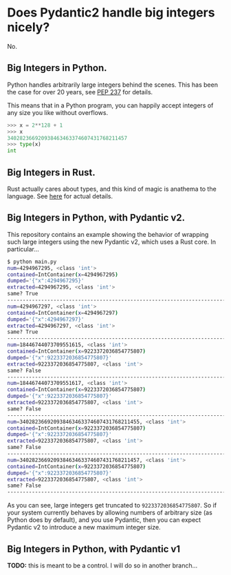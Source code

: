 # Does Pydantic2 handle big integers nicely?

No.

## Big Integers in Python.

Python handles arbitrarily large integers behind the scenes.
This has been the case for over 20 years, see [PEP 237](https://peps.python.org/pep-0237/) for details.

This means that in a Python program, you can happily accept integers of any size you like without overflows.

```python
>>> x = 2**128 + 1
>>> x
340282366920938463463374607431768211457
>>> type(x)
int
```

## Big Integers in Rust.

Rust actually cares about types, and this kind of magic is anathema to the language.
See [here](https://doc.rust-lang.org/book/ch03-02-data-types.html) for actual details.

## Big Integers in Python, with Pydantic v2.

This repository contains an example showing the behavior of wrapping such large integers using the new Pydantic v2, which uses a Rust core.
In particular...

```bash
$ python main.py
num=4294967295, <class 'int'>
contained=IntContainer(x=4294967295)
dumped='{"x":4294967295}'
extracted=4294967295, <class 'int'>
same? True
--------------------------------------------------------------------------------
num=4294967297, <class 'int'>
contained=IntContainer(x=4294967297)
dumped='{"x":4294967297}'
extracted=4294967297, <class 'int'>
same? True
--------------------------------------------------------------------------------
num=18446744073709551615, <class 'int'>
contained=IntContainer(x=9223372036854775807)
dumped='{"x":9223372036854775807}'
extracted=9223372036854775807, <class 'int'>
same? False
--------------------------------------------------------------------------------
num=18446744073709551617, <class 'int'>
contained=IntContainer(x=9223372036854775807)
dumped='{"x":9223372036854775807}'
extracted=9223372036854775807, <class 'int'>
same? False
--------------------------------------------------------------------------------
num=340282366920938463463374607431768211455, <class 'int'>
contained=IntContainer(x=9223372036854775807)
dumped='{"x":9223372036854775807}'
extracted=9223372036854775807, <class 'int'>
same? False
--------------------------------------------------------------------------------
num=340282366920938463463374607431768211457, <class 'int'>
contained=IntContainer(x=9223372036854775807)
dumped='{"x":9223372036854775807}'
extracted=9223372036854775807, <class 'int'>
same? False
--------------------------------------------------------------------------------
```

As you can see, large integers get truncated to `9223372036854775807`.
So if your system currently behaves by allowing numbers of arbitrary size (as Python does by default), and you use Pydantic, then you can expect Pydantic v2 to introduce a new maximum integer size.

## Big Integers in Python, with Pydantic v1

**TODO:** this is meant to be a control. I will do so in another branch...